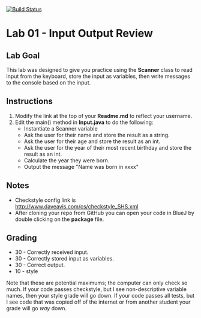[![Build Status](https://travis-ci.com/StratfordHS-APCS/Lab-02-Input-Output-Review-username.svg?token=L8ZuTUsXtxKqevAPVWLC&branch=master)](https://travis-ci.com/StratfordHS-APCS/Lab-02-Input-Output-Review-username)

# Lab 01 - Input Output Review

## Lab Goal
This lab was designed to give you practice using the **Scanner** class to read input from the keyboard, store the input as variables, then write messages to the console based on the input.

## Instructions
1. Modify the link at the top of your **Readme.md** to reflect your username.
2. Edit the main() method in **Input.java** to do the following:
    * Instantiate a Scanner variable
    * Ask the user for their name and store the result as a string.
    * Ask the user for their age and store the result as an int.
    * Ask the user for the year of their most recent birthday and store the result as an int.
    * Calculate the year they were born.
    * Output the message "Name was born in xxxx"

## Notes
* Checkstyle config link is http://www.daveavis.com/cs/checkstyle_SHS.xml
* After cloning your repo from GitHub you can open your code in BlueJ by double clicking on the **package** file.

## Grading
* 30 - Correctly received input.
* 30 - Correctly stored input as variables.
* 30 - Correct output.
* 10 - style

Note that these are potential maximums; the computer can only check so much.  If your code passes checkstyle, but I see non-descriptive variable names, then your style grade will go down.  If your code passes all tests, but I see code that was copied off of the internet or from another student your grade will go *way* down.
